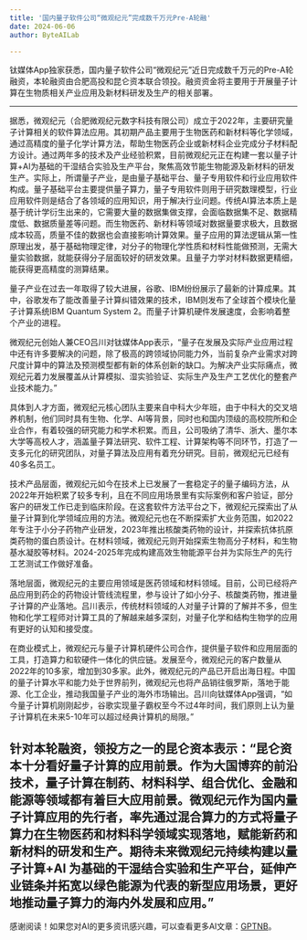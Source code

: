 ```yaml
---
title: '国内量子软件公司“微观纪元”完成数千万元Pre-A轮融'
date: 2024-06-06
author: ByteAILab

---
```


钛媒体App独家获悉，国内量子软件公司“微观纪元”近日完成数千万元的Pre-A轮融资，本轮融资由合肥高投和昆仑资本联合领投。融资资金将主要用于开展量子计算在生物质相关产业应用及新材料研发及生产的相关部署。

---


据悉，微观纪元（合肥微观纪元数字科技有限公司）成立于2022年，主要研究量子计算相关的软件算法应用。其初期产品主要用于生物医药和新材料等化学领域，通过高精度的量子化学计算方法，帮助生物医药企业或新材料企业完成分子材料配方设计。通过两年多的技术及产业经验积累，目前微观纪元正在构建一套以量子计算+AI为基础的干湿结合实验及生产平台，聚焦高效节能生物能源及新材料的研发生产。实际上，所谓量子产业，是由量子基础平台、量子专用软件和行业应用软件构成。量子基础平台主要提供量子算力，量子专用软件则用于研究数理模型，行业应用软件则是结合了各领域的应用知识，用于解决行业问题。传统AI算法本质上是基于统计学衍生出来的，它需要大量的数据集做支撑，会面临数据集不足、数据精度低、数据质量差等问题。而生物医药、新材料等领域对数据量要求极大，且数据成本较高，质量不佳的数据也会直接影响计算效果。量子应用的算法逻辑从第一性原理出发，基于基础物理定律，对分子的物理化学性质和材料性能做预测，无需大量实验数据，就能获得分子层面较好的研发效果。且量子力学对材料数据更精细，能获得更高精度的测算结果。

量子产业在过去一年取得了较大进展，谷歌、IBM纷纷展示了最新的计算成果。其中，谷歌发布了能改善量子计算纠错效果的技术，IBM则发布了全球首个模块化量子计算系统IBM Quantum System 2。而量子计算机硬件发展速度，会影响着整个产业的进程。

微观纪元创始人兼CEO吕川对钛媒体App表示，“量子在发展及实际产业应用过程中还有许多要解决的问题，除了极高的跨领域协同能力外，当前复杂产业需求对跨尺度计算中的算法及预测模型都有新的体系创新的缺口。为解决产业实际痛点，微观纪元着力发展覆盖从计算模拟、湿实验验证、实际生产及生产工艺优化的整套产业技术能力。”

具体到人才方面，微观纪元核心团队主要来自中科大少年班，由于中科大的交叉培养机制，他们同时具有生物、化学、AI等背景，同时也和国内顶级的高校院所和企业合作，有着较强的研究能力和学术积累。而且，公司吸纳了清华、浙大、墨尔本大学等高校人才，涵盖量子算法研究、软件工程、计算架构等不同环节，打造了一支多元化的研究团队，对量子算法及应用有着充分研究。目前，微观纪元已经有40多名员工。

技术产品层面，微观纪元如今在技术上已发展了一套稳定子的量子编码方法，从2022年开始积累了较多专利，且在不同应用场景里有实际案例和客户验证，部分客户的研发工作已走到临床阶段。在这套软件方法平台之下，微观纪元探索出了从量子计算到化学领域应用的方法。微观纪元也在不断探索扩大业务范围，如2022年专注于小分子药物产业研发，2023年推出核酸类药物的设计，并探索抗体抗原类药物的蛋白质设计。在材料领域，微观纪元则开始探索生物高分子材料，和生物基水凝胶等材料。2024-2025年完成构建高效生物能源平台并为实际生产的先行工艺测试工作做好准备。

落地层面，微观纪元的主要应用领域是医药领域和材料领域。目前，公司已经将产品应用到药企的药物设计管线流程里，参与设计了如小分子、核酸类药物，推进量子计算的产业落地。吕川表示，传统材料领域的人对量子计算的了解并不多，但生物和化学工程师对计算工具的了解越来越多深刻，对量子化学和结构生物学的应用有更好的认知和接受度。

在商业模式上，微观纪元与量子计算机硬件公司合作，提供量子软件和应用层面的工具，打造算力和软硬件一体化的供应链。发展至今，微观纪元的客户数量从2022年的10多家，增加到30多家。此外，微观纪元的产品已开启出海日程。中国的量子计算水平和能力处于世界前列，微观纪元也将产品销往俄罗斯，落地于能源、化工企业，推动我国量子产业的海外市场输出。吕川向钛媒体App强调，“如今量子计算机刚刚起步，谷歌实现量子霸权至今不过4年时间，我们原则上认为量子计算机在未来5-10年可以超过经典计算机的局限。”

针对本轮融资，领投方之一的昆仑资本表示：“昆仑资本十分看好量子计算的应用前景。作为大国博弈的前沿技术，量子计算在制药、材料科学、组合优化、金融和能源等领域都有着巨大应用前景。微观纪元作为国内量子计算应用的先行者，率先通过混合算力的方式将量子算力在生物医药和材料科学领域实现落地，赋能新药和新材料的研发和生产。期待未来微观纪元持续构建以量子计算+AI 为基础的干湿结合实验和生产平台，延伸产业链条并拓宽以绿色能源为代表的新型应用场景，更好地推动量子算力的海内外发展和应用。”
---
感谢阅读！如果您对AI的更多资讯感兴趣，可以查看更多AI文章：[GPTNB](https://gptnb.com)。